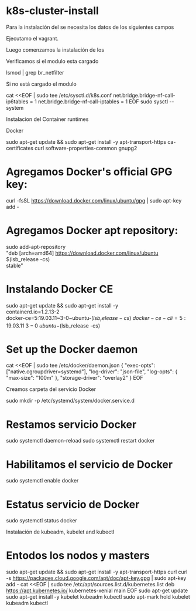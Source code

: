# k8s-cluster-install

Para la instalación del se necesita los datos de los siguientes campos

Ejecutamo el vagrant.

Luego comenzamos la instalación de los

Verificamos si el modulo esta cargado

lsmod | grep br_netfilter

Si no está cargado el modulo 

cat <<EOF | sudo tee /etc/sysctl.d/k8s.conf
net.bridge.bridge-nf-call-ip6tables = 1
net.bridge.bridge-nf-call-iptables = 1
EOF
sudo sysctl --system

Instalacion del Container runtimes

Docker

sudo apt-get update && sudo apt-get install -y apt-transport-https ca-certificates curl software-properties-common gnupg2

# Agregamos Docker's official GPG key:
curl -fsSL https://download.docker.com/linux/ubuntu/gpg | sudo apt-key add -

# Agregamos Docker apt repository:
sudo add-apt-repository \
  "deb [arch=amd64] https://download.docker.com/linux/ubuntu \
  $(lsb_release -cs) \
  stable"

# Instalando Docker CE
sudo apt-get update && sudo apt-get install -y \
  containerd.io=1.2.13-2 \
  docker-ce=5:19.03.11~3-0~ubuntu-$(lsb_release -cs) \
  docker-ce-cli=5:19.03.11~3-0~ubuntu-$(lsb_release -cs)


# Set up the Docker daemon
cat <<EOF | sudo tee /etc/docker/daemon.json
{
  "exec-opts": ["native.cgroupdriver=systemd"],
  "log-driver": "json-file",
  "log-opts": {
    "max-size": "100m"
  },
  "storage-driver": "overlay2"
}
EOF

Creamos carpeta del servicio Docker

sudo mkdir -p /etc/systemd/system/docker.service.d

# Restamos servicio Docker
sudo systemctl daemon-reload
sudo systemctl restart docker

# Habilitamos el servicio de Docker
sudo systemctl enable docker

# Estatus servicio de Docker
sudo systemctl status docker


Instalación de kubeadm, kubelet and kubectl

# Entodos los nodos y masters

sudo apt-get update && sudo apt-get install -y apt-transport-https curl
curl -s https://packages.cloud.google.com/apt/doc/apt-key.gpg | sudo apt-key add -
cat <<EOF | sudo tee /etc/apt/sources.list.d/kubernetes.list
deb https://apt.kubernetes.io/ kubernetes-xenial main
EOF
sudo apt-get update
sudo apt-get install -y kubelet kubeadm kubectl
sudo apt-mark hold kubelet kubeadm kubectl

